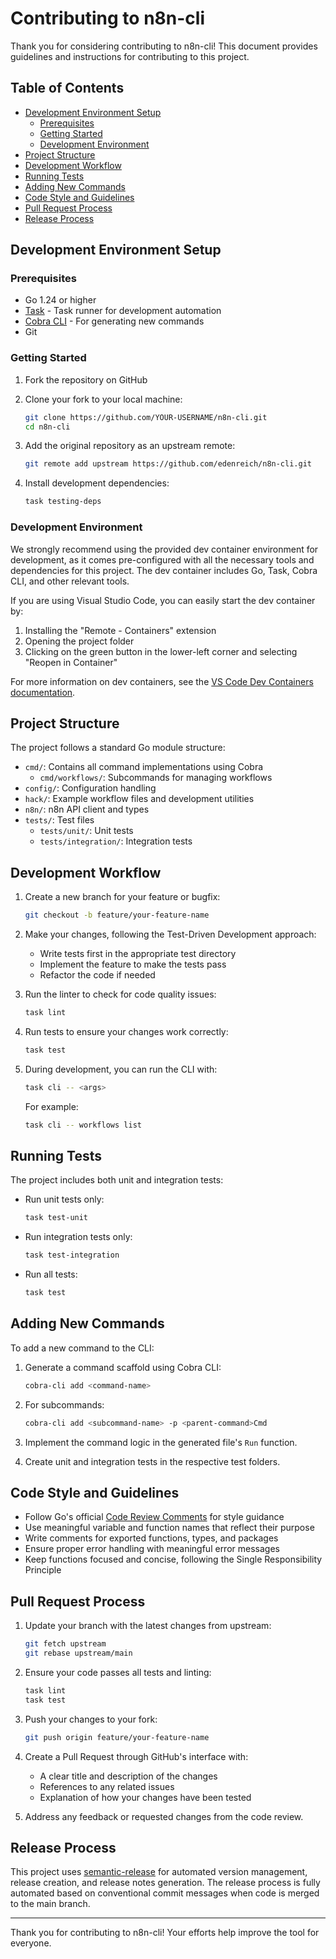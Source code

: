 # Contributing to n8n-cli

Thank you for considering contributing to n8n-cli! This document provides guidelines and instructions for contributing to this project.

## Table of Contents

- [Development Environment Setup](#development-environment-setup)
  - [Prerequisites](#prerequisites)
  - [Getting Started](#getting-started)
  - [Development Environment](#development-environment)
- [Project Structure](#project-structure)
- [Development Workflow](#development-workflow)
- [Running Tests](#running-tests)
- [Adding New Commands](#adding-new-commands)
- [Code Style and Guidelines](#code-style-and-guidelines)
- [Pull Request Process](#pull-request-process)
- [Release Process](#release-process)

## Development Environment Setup

### Prerequisites

- Go 1.24 or higher
- [Task](https://taskfile.dev/) - Task runner for development automation
- [Cobra CLI](https://github.com/spf13/cobra-cli) - For generating new commands
- Git

### Getting Started

1. Fork the repository on GitHub
2. Clone your fork to your local machine:

   ```bash
   git clone https://github.com/YOUR-USERNAME/n8n-cli.git
   cd n8n-cli
   ```

3. Add the original repository as an upstream remote:

   ```bash
   git remote add upstream https://github.com/edenreich/n8n-cli.git
   ```

4. Install development dependencies:
   ```bash
   task testing-deps
   ```

### Development Environment

We strongly recommend using the provided dev container environment for development, as it comes pre-configured with all the necessary tools and dependencies for this project. The dev container includes Go, Task, Cobra CLI, and other relevant tools.

If you are using Visual Studio Code, you can easily start the dev container by:

1. Installing the "Remote - Containers" extension
2. Opening the project folder
3. Clicking on the green button in the lower-left corner and selecting "Reopen in Container"

For more information on dev containers, see the [VS Code Dev Containers documentation](https://code.visualstudio.com/docs/devcontainers/containers).

## Project Structure

The project follows a standard Go module structure:

- `cmd/`: Contains all command implementations using Cobra
  - `cmd/workflows/`: Subcommands for managing workflows
- `config/`: Configuration handling
- `hack/`: Example workflow files and development utilities
- `n8n/`: n8n API client and types
- `tests/`: Test files
  - `tests/unit/`: Unit tests
  - `tests/integration/`: Integration tests

## Development Workflow

1. Create a new branch for your feature or bugfix:

   ```bash
   git checkout -b feature/your-feature-name
   ```

2. Make your changes, following the Test-Driven Development approach:

   - Write tests first in the appropriate test directory
   - Implement the feature to make the tests pass
   - Refactor the code if needed

3. Run the linter to check for code quality issues:

   ```bash
   task lint
   ```

4. Run tests to ensure your changes work correctly:

   ```bash
   task test
   ```

5. During development, you can run the CLI with:
   ```bash
   task cli -- <args>
   ```
   For example:
   ```bash
   task cli -- workflows list
   ```

## Running Tests

The project includes both unit and integration tests:

- Run unit tests only:

  ```bash
  task test-unit
  ```

- Run integration tests only:

  ```bash
  task test-integration
  ```

- Run all tests:
  ```bash
  task test
  ```

## Adding New Commands

To add a new command to the CLI:

1. Generate a command scaffold using Cobra CLI:

   ```bash
   cobra-cli add <command-name>
   ```

2. For subcommands:

   ```bash
   cobra-cli add <subcommand-name> -p <parent-command>Cmd
   ```

3. Implement the command logic in the generated file's `Run` function.

4. Create unit and integration tests in the respective test folders.

## Code Style and Guidelines

- Follow Go's official [Code Review Comments](https://github.com/golang/go/wiki/CodeReviewComments) for style guidance
- Use meaningful variable and function names that reflect their purpose
- Write comments for exported functions, types, and packages
- Ensure proper error handling with meaningful error messages
- Keep functions focused and concise, following the Single Responsibility Principle

## Pull Request Process

1. Update your branch with the latest changes from upstream:

   ```bash
   git fetch upstream
   git rebase upstream/main
   ```

2. Ensure your code passes all tests and linting:

   ```bash
   task lint
   task test
   ```

3. Push your changes to your fork:

   ```bash
   git push origin feature/your-feature-name
   ```

4. Create a Pull Request through GitHub's interface with:

   - A clear title and description of the changes
   - References to any related issues
   - Explanation of how your changes have been tested

5. Address any feedback or requested changes from the code review.

## Release Process

This project uses [semantic-release](https://github.com/semantic-release/semantic-release) for automated version management, release creation, and release notes generation. The release process is fully automated based on conventional commit messages when code is merged to the main branch.

---

Thank you for contributing to n8n-cli! Your efforts help improve the tool for everyone.
